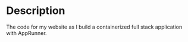 # Description

The code for my website as I build a containerized full stack application with AppRunner.
